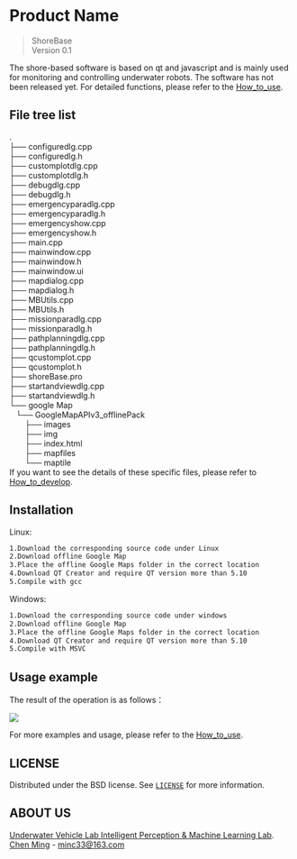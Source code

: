 # Product Name
> ShoreBase  
> Version 0.1

The shore-based software is based on qt and javascript and is mainly used for monitoring and controlling underwater robots. The software has not been released yet. For detailed functions, please refer to the [How_to_use](https://github.com/Minc333/shorebase/blob/master/How_to_use.pdf).


## File tree list
.  
├── configuredlg.cpp  
├── configuredlg.h  
├── customplotdlg.cpp  
├── customplotdlg.h  
├── debugdlg.cpp  
├── debugdlg.h  
├── emergencyparadlg.cpp  
├── emergencyparadlg.h  
├── emergencyshow.cpp  
├── emergencyshow.h  
├── main.cpp  
├── mainwindow.cpp  
├── mainwindow.h  
├── mainwindow.ui  
├── mapdialog.cpp  
├── mapdialog.h  
├── MBUtils.cpp  
├── MBUtils.h  
├── missionparadlg.cpp  
├── missionparadlg.h  
├── pathplanningdlg.cpp  
├── pathplanningdlg.h  
├── qcustomplot.cpp  
├── qcustomplot.h  
├── shoreBase.pro  
├── startandviewdlg.cpp  
├── startandviewdlg.h  
└── google Map  
    └── GoogleMapAPIv3_offlinePack        
&#160; &#160; &#160; &#160;├── images     
&#160; &#160; &#160; &#160;├── img    
&#160; &#160; &#160; &#160;├── index.html    
&#160; &#160; &#160; &#160;├── mapfiles    
&#160; &#160; &#160; &#160;└── maptile   
If you want to see the details of these specific files, please refer to [How_to_develop]().

## Installation

Linux:  

```sh
1.Download the corresponding source code under Linux  
2.Download offline Google Map  
3.Place the offline Google Maps folder in the correct location  
4.Download QT Creator and require QT version more than 5.10  
5.Compile with gcc  
```

Windows:  

```sh
1.Download the corresponding source code under windows  
2.Download offline Google Map    
3.Place the offline Google Maps folder in the correct location    
4.Download QT Creator and require QT version more than 5.10    
5.Compile with MSVC 
```

## Usage example

The result of the operation is as follows：  

![](https://github.com/Minc333/shorebase/blob/master/images/MainWindow.png)

For more examples and usage, please refer to the [How_to_use](https://github.com/Minc333/shorebase/blob/master/How_to_use.pdf).  


## LICENSE

Distributed under the BSD license. See [``LICENSE``](https://github.com/Minc333/shorebase/blob/master/LICENSE) for more information.

## ABOUT US

[Underwater Vehicle Lab Intelligent Perception & Machine Learning Lab](http://www.ouc-uvl.org/).
[Chen Ming](https://github.com/Minc333) - minc33@163.com

